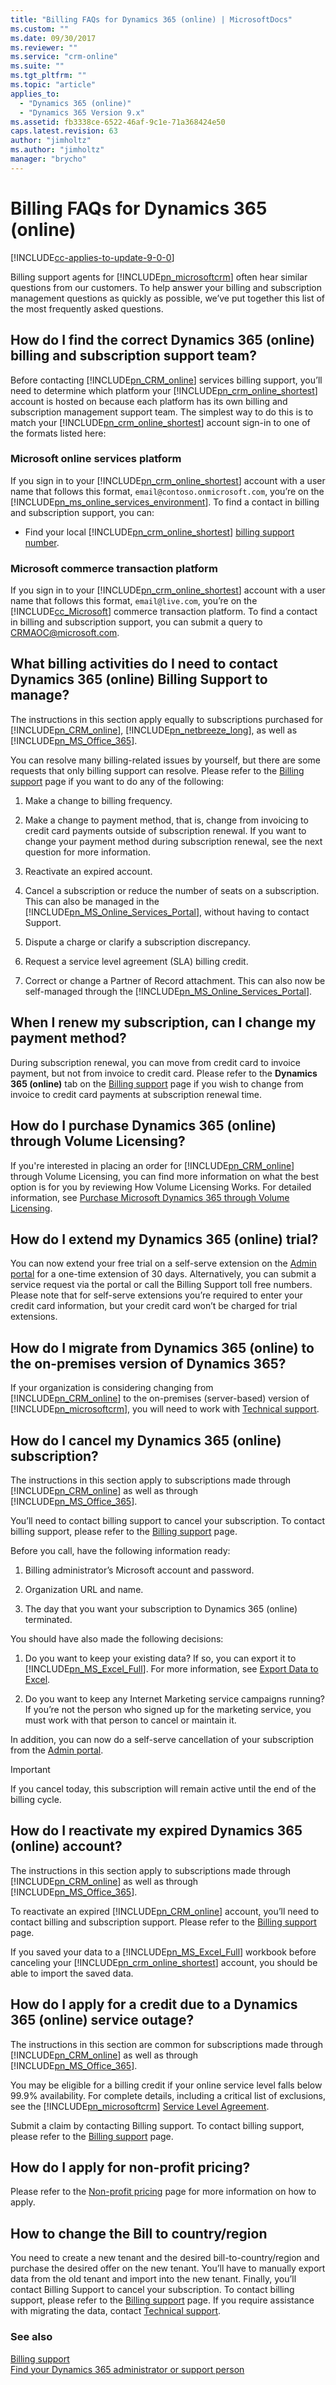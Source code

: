 ```yaml
---
title: "Billing FAQs for Dynamics 365 (online) | MicrosoftDocs"
ms.custom: ""
ms.date: 09/30/2017
ms.reviewer: ""
ms.service: "crm-online"
ms.suite: ""
ms.tgt_pltfrm: ""
ms.topic: "article"
applies_to: 
  - "Dynamics 365 (online)"
  - "Dynamics 365 Version 9.x"
ms.assetid: fb3338ce-6522-46af-9c1e-71a368424e50
caps.latest.revision: 63
author: "jimholtz"
ms.author: "jimholtz"
manager: "brycho"
---
```

# Billing FAQs for Dynamics 365 (online)

[!INCLUDE[cc-applies-to-update-9-0-0](../includes/cc_applies_to_update_9_0_0.md)]

Billing support agents for [!INCLUDE[pn_microsoftcrm](../includes/pn-microsoftcrm.md)] often hear similar questions from our customers. To help answer your billing and subscription management questions as quickly as possible, we’ve put together this list of the most frequently asked questions.  
  
## How do I find the correct Dynamics 365 (online) billing and subscription support team?  
 Before contacting [!INCLUDE[pn_CRM_online](../includes/pn-crm-online.md)] services billing support, you’ll need to determine which platform your [!INCLUDE[pn_crm_online_shortest](../includes/pn-crm-online-shortest.md)] account is hosted on because each platform has its own billing and subscription management support team. The simplest way to do this is to match your [!INCLUDE[pn_crm_online_shortest](../includes/pn-crm-online-shortest.md)] account sign-in to one of the formats listed here:  
  
### Microsoft online services platform  
 If you sign in to your [!INCLUDE[pn_crm_online_shortest](../includes/pn-crm-online-shortest.md)] account with a user name that follows this format, `email@contoso.onmicrosoft.com`, you’re on the [!INCLUDE[pn_ms_online_services_environment](../includes/pn-ms-online-services-environment.md)]. To find a contact in billing and subscription support, you can:  
  
-   Find your local [!INCLUDE[pn_crm_online_shortest](../includes/pn-crm-online-shortest.md)] [billing support number](http://go.microsoft.com/fwlink/p/?LinkID=278814).  
  
### Microsoft commerce transaction platform  
 If you sign in to your [!INCLUDE[pn_crm_online_shortest](../includes/pn-crm-online-shortest.md)] account with a user name that follows this format, `email@live.com`, you’re on the [!INCLUDE[cc_Microsoft](../includes/cc-microsoft.md)] commerce transaction platform. To find a contact in billing and subscription support, you can submit a query to CRMAOC@microsoft.com.  
  
## What billing activities do I need to contact Dynamics 365 (online) Billing Support to manage?  
 The instructions in this section apply equally to subscriptions purchased for [!INCLUDE[pn_CRM_online](../includes/pn-crm-online.md)], [!INCLUDE[pn_netbreeze_long](../includes/pn-netbreeze-long.md)], as well as [!INCLUDE[pn_MS_Office_365](../includes/pn-ms-office-365.md)].  
  
 You can resolve many billing-related issues by yourself, but there are some requests that only billing support can resolve. Please refer to the [Billing support](../admin/billing-support.md) page if you want to do any of the following:  
  
1.  Make a change to billing frequency.  
  
2.  Make a change to payment method, that is, change from invoicing to credit card payments outside of subscription renewal. If you want to change your payment method during subscription renewal, see the next question for more information.  
  
3.  Reactivate an expired account.  
  
4.  Cancel a subscription or reduce the number of seats on a subscription. This can also be managed in the [!INCLUDE[pn_MS_Online_Services_Portal](../includes/pn-ms-online-services-portal.md)], without having to contact Support.  
  
5.  Dispute a charge or clarify a subscription discrepancy.  
  
6.  Request a service level agreement (SLA) billing credit.  
  
7.  Correct or change a Partner of Record attachment. This can also now be self-managed through the [!INCLUDE[pn_MS_Online_Services_Portal](../includes/pn-ms-online-services-portal.md)].  
  
## When I renew my subscription, can I change my payment method?  
 During subscription renewal, you can move from credit card to invoice payment, but not from invoice to credit card. Please refer to the **Dynamics 365 (online)** tab on the [Billing support](../admin/billing-support.md) page if you wish to change from invoice to credit card payments at subscription renewal time.  
  
## How do I purchase Dynamics 365 (online) through Volume Licensing?  
 If you're interested in placing an order for [!INCLUDE[pn_CRM_online](../includes/pn-crm-online.md)] through Volume Licensing, you can find more information on what the best option is for you by reviewing How Volume Licensing Works.  For detailed information, see [Purchase Microsoft Dynamics 365 through Volume Licensing](http://www.microsoft.com/licensing/online-services/how-to-buy.aspx).  
  
## How do I extend my Dynamics 365 (online) trial?  
 You can now extend your free trial on a self-serve extension on the [Admin portal](https://portal.office.com/default.aspx) for a one-time extension of 30 days. Alternatively, you can submit a service request via the portal or call the Billing Support toll free numbers. Please note that for self-serve extensions you’re required to enter your credit card information, but your credit card won’t be charged for trial extensions.  
  
## How do I migrate from Dynamics 365 (online) to the on-premises version of Dynamics 365?  
 If your organization is considering changing from [!INCLUDE[pn_CRM_online](../includes/pn-crm-online.md)] to the on-premises (server-based) version of [!INCLUDE[pn_microsoftcrm](../includes/pn-microsoftcrm.md)], you will need to work with [Technical support](contact-technical-support.md).  
  
## How do I cancel my Dynamics 365 (online) subscription?  
 The instructions in this section apply to subscriptions made through [!INCLUDE[pn_CRM_online](../includes/pn-crm-online.md)] as well as through [!INCLUDE[pn_MS_Office_365](../includes/pn-ms-office-365.md)].  
  
 You’ll need to contact billing support to cancel your subscription. To contact billing support, please refer to the [Billing support](../admin/billing-support.md) page.  
  
 Before you call, have the following information ready:  
  
1.  Billing administrator’s Microsoft account and password.  
  
2.  Organization URL and name.  
  
3.  The day that you want your subscription to Dynamics 365 (online) terminated.  
  
You should have also made the following decisions:  
  
1.  Do you want to keep your existing data? If so, you can export it to [!INCLUDE[pn_MS_Excel_Full](../includes/pn-ms-excel-full.md)]. For more information, see [Export Data to Excel](../basics/export-data-excel.md).  
  
2.  Do you want to keep any Internet Marketing service campaigns running? If you’re not the person who signed up for the marketing service, you must work with that person to cancel or maintain it.  
  
In addition, you can now do a self-serve cancellation of your subscription from the [Admin portal](https://portal.office.com/default.aspx).  
  
> [!IMPORTANT]
>  If you cancel today, this subscription will remain active until the end of the billing cycle.  
  
## How do I reactivate my expired Dynamics 365 (online) account?  
 The instructions in this section apply to subscriptions made through [!INCLUDE[pn_CRM_online](../includes/pn-crm-online.md)] as well as through [!INCLUDE[pn_MS_Office_365](../includes/pn-ms-office-365.md)].  
  
 To reactivate an expired [!INCLUDE[pn_CRM_online](../includes/pn-crm-online.md)] account, you’ll need to contact billing and subscription support. Please refer to the [Billing support](../admin/billing-support.md) page.  
  
 If you saved your data to a [!INCLUDE[pn_MS_Excel_Full](../includes/pn-ms-excel-full.md)] workbook before canceling your [!INCLUDE[pn_crm_online_shortest](../includes/pn-crm-online-shortest.md)] account, you should be able to import the saved data.  
  
## How do I apply for a credit due to a Dynamics 365 (online) service outage?  
 The instructions in this section are common for subscriptions made through [!INCLUDE[pn_CRM_online](../includes/pn-crm-online.md)] as well as through [!INCLUDE[pn_MS_Office_365](../includes/pn-ms-office-365.md)].  
  
 You may be eligible for a billing credit if your online service level falls below 99.9% availability. For complete details, including a critical list of exclusions, see the [!INCLUDE[pn_microsoftcrm](../includes/pn-microsoftcrm.md)] [Service Level Agreement](http://go.microsoft.com/fwlink/p/?LinkID=272903).  
  
 Submit a claim by contacting Billing support. To contact billing support, please refer to the [Billing support](../admin/billing-support.md) page.  
  
## How do I apply for non-profit pricing?  
 Please refer to the [Non-profit pricing](https://www.microsoft.com/philanthropies/product-donations/products/dynamics-365) page for more information on how to apply.  
  
## How to change the Bill to country/region  
 You need to create a new tenant and the desired bill-to-country/region and purchase the desired offer on the new tenant. You’ll have to manually export data from the old tenant and import into the new tenant. Finally, you’ll contact Billing Support to cancel your subscription. To contact billing support, please refer to the [Billing support](../admin/billing-support.md) page. If you require assistance with migrating the data, contact [Technical support](contact-technical-support.md).  
  
### See also  
 [Billing support](../admin/billing-support.md)   
 [Find your Dynamics 365 administrator or support person](../basics/find-administrator-support.md)
